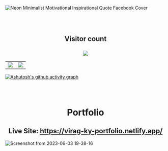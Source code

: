 ![Neon Minimalist Motivational Inspirational Quote Facebook Cover](https://github.com/virag-ky/virag-ky/assets/79658534/dfb97660-6ba2-4a0a-9108-d0a5cd0d6f1c)



<br>
<br>
<h2 align="center"> 
  Visitor count<br><br>
  <img src="https://profile-counter.glitch.me/virag-ky/count.svg" />
</h2>

<div><table><tr><td width="50%"><img src="https://github-readme-stats.vercel.app/api?username=virag-ky&show_icons=true&hide_border=true&title_color=ffff00&icon_color=ffff00&text_color=fff&bg_color=0c002e"></td><td width="50%"><img src="https://github-readme-streak-stats.herokuapp.com?user=virag-ky&hide_border=true&ring=ffff00&sideNums=ffff00&stroke=1495ff&background=0c002e&sideLabels=fff&dates=61dbfb&fire=61dbfb&currStreakLabel=fff&currStreakNum=61dbfb&date_format=M%20j%5B%2C%20Y%5D"></td></tr></table></div>

[![Ashutosh's github activity graph](https://github-readme-activity-graph.vercel.app/graph?username=virag-ky&bg_color=0c002e&color=61dbfb&line=ffff00&point=1495ff&area=true&hide_border=true)](https://github.com/ashutosh00710/github-readme-activity-graph)

<br>
<br>
<h1 align="center">Portfolio</h1>
<h2 align="center">Live Site: <a href="https://virag-ky-portfolio.netlify.app/" target="_blank">https://virag-ky-portfolio.netlify.app/</a></h2> 


![Screenshot from 2023-06-03 19-38-16](https://github.com/virag-ky/virag-ky/assets/79658534/98dde1fa-af72-457f-b0bb-05fdefa0ef12)
